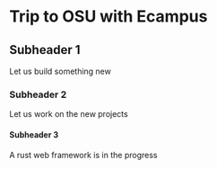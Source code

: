 # Trip to OSU with Ecampus 

## Subheader 1

Let us build something new

### Subheader 2

Let us work on the new projects

#### Subheader 3

A rust web framework is in the progress



